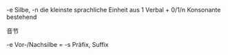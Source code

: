 -e Silbe, -n
die kleinste sprachliche Einheit aus 1 Verbal + 0/1/n Konsonante bestehend

音节

-e Vor-/Nachsilbe = -s Präfix, Suffix